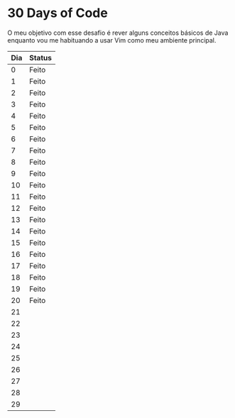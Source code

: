 # 30 Days of Code

O meu objetivo com esse desafio é rever alguns conceitos básicos de Java enquanto vou me habituando a usar Vim como meu ambiente principal.

|Dia|Status|
|---|------|
|0  |Feito |
|1  |Feito |
|2  |Feito |
|3  |Feito |
|4  |Feito |
|5  |Feito |
|6  |Feito |
|7  |Feito |
|8  |Feito |
|9  |Feito |
|10 |Feito |
|11 |Feito |
|12 |Feito |
|13 |Feito |
|14 |Feito |
|15 |Feito |
|16 |Feito |
|17 |Feito |
|18 |Feito |
|19 |Feito |
|20 |Feito |
|21 ||
|22 ||
|23 ||
|24 ||
|25 ||
|26 ||
|27 ||
|28 ||
|29 ||

